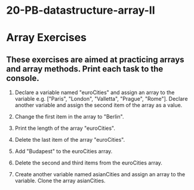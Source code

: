 # 20-PB-datastructure-array-II

# Array Exercises 
## These exercises are aimed at practicing arrays and array methods. Print each task to the console.

1. Declare a variable named "euroCities" and assign an array to the variable e.g. ["Paris", "London", "Valletta", "Prague", "Rome"]. Declare another variable and assign the second item of the array as a value.

2. Change the first item in the array to "Berlin".

3. Print the length of the array "euroCities".

4. Delete the last item of the array "euroCities".

5. Add "Budapest" to the euroCities array. 

6. Delete the second and third items from the euroCities array. 

7. Create another variable named asianCities and assign an array to the variable. Clone the array asianCities.